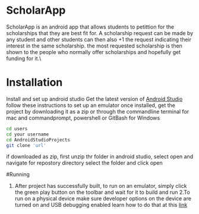 # ScholarApp
ScholarApp is an android app that allows students to petittion for the scholarships that they are best fit for. A scholarship request can be made by any student and other students can then also +1 the request indicating their interest in the same scholarship. the most requested scholarship is then shown to the people who normally offer scholarships and hopefully get funding for it.\
# Installation
Install and set up android studio
Get the latest version of [Android Studio](https://developer.android.com/studio)
follow these instructions to set up an emulator
once installed, get the project by downloading it as a zip or through the commandline terminal for mac and commandprompt, powershell or GitBash for Windows
```bash
cd users
cd your username
cd AndroidStudioProjects
git clone 'url'
```
if downloaded as zip, first unzip thr folder
in android studio, select open and navigate for repostory directory
select the folder and click open

#Running
1. After project has successfully built, to run on an emulator, simply click the green play button on the toolbar and wait for it to build and run
2.To run on a physical device make sure developer options on the device are turned on and USB debugging enabled 
learn how to do that at this [link](https://www.tcl.com/global/en/service-support-mobile/tclplex/How-can-I-turn-on-USB-debugging.html)
